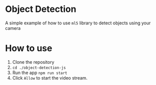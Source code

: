 # Object Detection
  A simple example of how to use `ml5` library to detect objects using your camera

# How to use

1. Clone the repository
2. `cd ./object-detection-js`
3. Run the app `npm run start`
4. Click `Allow` to start the video stream.

